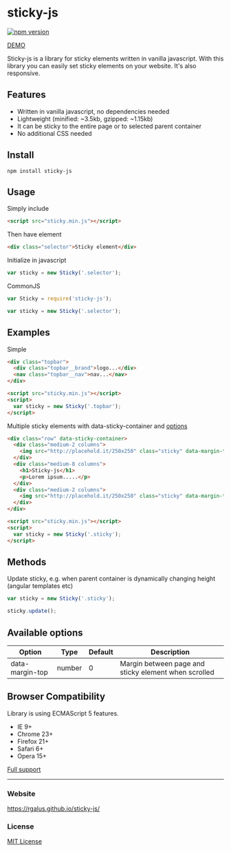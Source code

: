 # sticky-js
[![npm version](https://badge.fury.io/js/sticky-js.svg)](https://badge.fury.io/js/sticky-js)

[DEMO](https://rgalus.github.io/sticky-js/)

Sticky-js is a library for sticky elements written in vanilla javascript. With this library you can easily set sticky elements on your website. It's also responsive.

## Features

- Written in vanilla javascript, no dependencies needed
- Lightweight (minified: ~3.5kb, gzipped: ~1.15kb)
- It can be sticky to the entire page or to selected parent container
- No additional CSS needed

## Install
````
npm install sticky-js
````

## Usage

Simply include

```html
<script src="sticky.min.js"></script>
```

Then have element

```html
<div class="selector">Sticky element</div>
```

Initialize in javascript

```js
var sticky = new Sticky('.selector');
```

CommonJS
```js
var Sticky = require('sticky-js');

var sticky = new Sticky('.selector');
```

## Examples

Simple

```html
<div class="topbar">
  <div class="topbar__brand">logo...</div>
  <nav class="topbar__nav">nav...</nav>
</div>

<script src="sticky.min.js"></script>
<script>
  var sticky = new Sticky('.topbar');
</script>
```

Multiple sticky elements with data-sticky-container and [options](https://github.com/rgalus/sticky-js#available-options)

```html
<div class="row" data-sticky-container>
  <div class="medium-2 columns">
    <img src="http://placehold.it/250x250" class="sticky" data-margin-top="20">
  </div>
  <div class="medium-8 columns">
    <h1>Sticky-js</h1>
    <p>Lorem ipsum.....</p>
  </div>
  <div class="medium-2 columns">
    <img src="http://placehold.it/250x250" class="sticky" data-margin-top="20">
  </div>
</div>

<script src="sticky.min.js"></script>
<script>
  var sticky = new Sticky('.sticky');
</script>
```

## Methods

Update sticky, e.g. when parent container is dynamically changing height (angular templates etc)

```js
var sticky = new Sticky('.sticky');

sticky.update();
```

## Available options

Option | Type | Default | Description
------ | ---- | ------- | ----
data-margin-top | number | 0 | Margin between page and sticky element when scrolled

## Browser Compatibility

Library is using ECMAScript 5 features.

* IE 9+
* Chrome 23+
* Firefox 21+
* Safari 6+
* Opera 15+

[Full support](http://caniuse.com/#search=ECMAScript%205)

* * *

### Website

https://rgalus.github.io/sticky-js/

### License

[MIT License](https://github.com/rgalus/sticky-js/blob/master/LICENSE)
